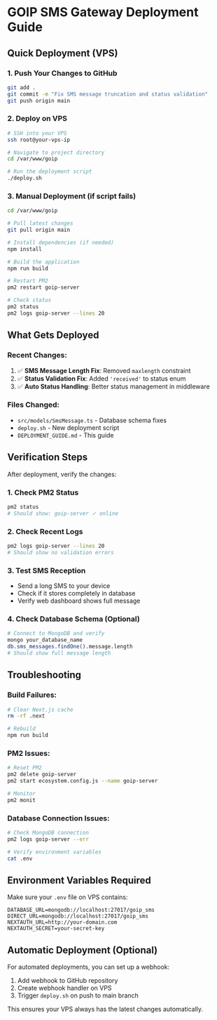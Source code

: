 # GOIP SMS Gateway Deployment Guide

## Quick Deployment (VPS)

### 1. Push Your Changes to GitHub
```bash
git add .
git commit -m "Fix SMS message truncation and status validation"
git push origin main
```

### 2. Deploy on VPS
```bash
# SSH into your VPS
ssh root@your-vps-ip

# Navigate to project directory
cd /var/www/goip

# Run the deployment script
./deploy.sh
```

### 3. Manual Deployment (if script fails)
```bash
cd /var/www/goip

# Pull latest changes
git pull origin main

# Install dependencies (if needed)
npm install

# Build the application
npm run build

# Restart PM2
pm2 restart goip-server

# Check status
pm2 status
pm2 logs goip-server --lines 20
```

## What Gets Deployed

### Recent Changes:
1. ✅ **SMS Message Length Fix**: Removed `maxlength` constraint
2. ✅ **Status Validation Fix**: Added `'received'` to status enum
3. ✅ **Auto Status Handling**: Better status management in middleware

### Files Changed:
- `src/models/SmsMessage.ts` - Database schema fixes
- `deploy.sh` - New deployment script
- `DEPLOYMENT_GUIDE.md` - This guide

## Verification Steps

After deployment, verify the changes:

### 1. Check PM2 Status
```bash
pm2 status
# Should show: goip-server ✓ online
```

### 2. Check Recent Logs
```bash
pm2 logs goip-server --lines 20
# Should show no validation errors
```

### 3. Test SMS Reception
- Send a long SMS to your device
- Check if it stores completely in database
- Verify web dashboard shows full message

### 4. Check Database Schema (Optional)
```bash
# Connect to MongoDB and verify
mongo your_database_name
db.sms_messages.findOne().message.length
# Should show full message length
```

## Troubleshooting

### Build Failures:
```bash
# Clear Next.js cache
rm -rf .next

# Rebuild
npm run build
```

### PM2 Issues:
```bash
# Reset PM2
pm2 delete goip-server
pm2 start ecosystem.config.js --name goip-server

# Monitor
pm2 monit
```

### Database Connection Issues:
```bash
# Check MongoDB connection
pm2 logs goip-server --err

# Verify environment variables
cat .env
```

## Environment Variables Required

Make sure your `.env` file on VPS contains:
```env
DATABASE_URL=mongodb://localhost:27017/goip_sms
DIRECT_URL=mongodb://localhost:27017/goip_sms
NEXTAUTH_URL=http://your-domain.com
NEXTAUTH_SECRET=your-secret-key
```

## Automatic Deployment (Optional)

For automated deployments, you can set up a webhook:

1. Add webhook to GitHub repository
2. Create webhook handler on VPS
3. Trigger `deploy.sh` on push to main branch

This ensures your VPS always has the latest changes automatically.